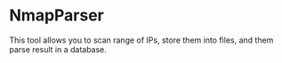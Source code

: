 # NmapParser
This tool allows you to scan range of IPs, store them into files, and them parse result in a database.
